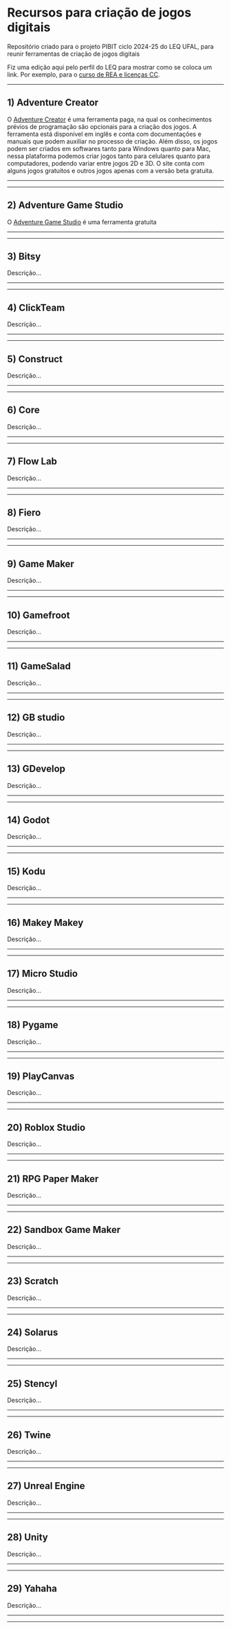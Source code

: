 # Recursos para criação de jogos digitais

Repositório criado para o projeto PIBIT ciclo 2024-25 do LEQ UFAL, para reunir ferramentas de criação de jogos digitais

Fiz uma edição aqui pelo perfil do LEQ para mostrar como se coloca um link. Por exemplo, para o [curso de REA e licenças CC](https://marcosvital.github.io/Curso-REA/).

***
## 1) Adventure Creator

O [Adventure Creator](https://adventurecreator.org) é uma ferramenta paga, na qual os conhecimentos prévios de programação são opcionais para a criação dos jogos. A ferramenta está disponível em inglês e conta com documentações e manuais que podem auxiliar no processo de criação. Além disso, os jogos podem ser criados em softwares tanto para Windows quanto para Mac, nessa plataforma podemos criar jogos tanto para celulares quanto para computadores, podendo variar entre jogos 2D e 3D. O site conta com alguns jogos gratuitos e outros jogos apenas com a versão beta gratuita.

***

***
## 2) Adventure Game Studio

O [Adventure Game Studio](https://www.adventuregamestudio.co.uk) é uma ferramenta gratuita

***

***
## 3) Bitsy

Descrição...

***

***
## 4) ClickTeam

Descrição...

***

***
## 5) Construct

Descrição...

***

***
## 6) Core

Descrição...

***

***
## 7) Flow Lab

Descrição...

***

***
## 8) Fiero

Descrição...

***

***
## 9) Game Maker

Descrição...

***

***
## 10) Gamefroot

Descrição...

***

***
## 11) GameSalad

Descrição...

***

***
## 12) GB studio

Descrição...

***

***
## 13) GDevelop

Descrição...

***

***
## 14) Godot

Descrição...

***

***
## 15) Kodu

Descrição...

***

***
## 16) Makey Makey

Descrição...

***

***
## 17) Micro Studio

Descrição...

***

***
## 18) Pygame

Descrição...

***

***
## 19) PlayCanvas

Descrição...

***

***
## 20) Roblox Studio

Descrição...

***

***
## 21) RPG Paper Maker

Descrição...

***

***
## 22) Sandbox Game Maker

Descrição...

***

***
## 23) Scratch

Descrição...

***

***
## 24) Solarus

Descrição...

***

***
## 25) Stencyl

Descrição...

***

***
## 26) Twine

Descrição...

***

***
## 27) Unreal Engine

Descrição...

***

***
## 28) Unity

Descrição...

***

***
## 29) Yahaha

Descrição...

***


***
